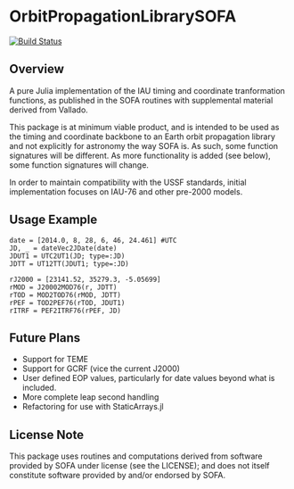 # OrbitPropagationLibrarySOFA

[![Build Status](https://github.com/ampalski/OrbitPropagationLibrarySOFA.jl/actions/workflows/CI.yml/badge.svg?branch=main)](https://github.com/ampalski/OrbitPropagationLibrarySOFA.jl/actions/workflows/CI.yml?query=branch%3Amain)

## Overview

A pure Julia implementation of the IAU timing and coordinate tranformation functions, as published in the SOFA routines with supplemental material derived from Vallado. 

This package is at minimum viable product, and is intended to be used as the timing and coordinate backbone to an Earth orbit propagation library and not explicitly for astronomy the way SOFA is. As such, some function signatures will be different. As more functionality is added (see below), some function signatures will change.

In order to maintain compatibility with the USSF standards, initial implementation focuses on IAU-76 and other pre-2000 models.

## Usage Example

```
date = [2014.0, 8, 28, 6, 46, 24.461] #UTC
JD, _ = dateVec2JDate(date)
JDUT1 = UTC2UT1(JD; type=:JD)
JDTT = UT12TT(JDUT1; type=:JD)

rJ2000 = [23141.52, 35279.3, -5.05699]
rMOD = J20002MOD76(r, JDTT)
rTOD = MOD2TOD76(rMOD, JDTT)
rPEF = TOD2PEF76(rTOD, JDUT1)
rITRF = PEF2ITRF76(rPEF, JD)
```

## Future Plans
- Support for TEME
- Support for GCRF (vice the current J2000)
- User defined EOP values, particularly for date values beyond what is included.
- More complete leap second handling
- Refactoring for use with StaticArrays.jl

## License Note

This package uses routines and computations derived from software provided by SOFA under license (see the LICENSE); and does not itself constitute software provided by and/or endorsed by SOFA.
